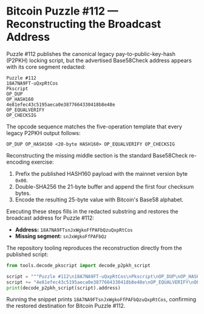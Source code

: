 # Bitcoin Puzzle #112 — Reconstructing the Broadcast Address

Puzzle #112 publishes the canonical legacy pay-to-public-key-hash (P2PKH)
locking script, but the advertised Base58Check address appears with its core
segment redacted:

```
Puzzle #112
18A7NA9FT-uQxpRtCos
Pkscript
OP_DUP
OP_HASH160
4e81efec43c5195aeca0e3877664330418b8e48e
OP_EQUALVERIFY
OP_CHECKSIG
```

The opcode sequence matches the five-operation template that every legacy
P2PKH output follows:

```
OP_DUP OP_HASH160 <20-byte HASH160> OP_EQUALVERIFY OP_CHECKSIG
```

Reconstructing the missing middle section is the standard Base58Check
re-encoding exercise:

1. Prefix the published HASH160 payload with the mainnet version byte `0x00`.
2. Double-SHA256 the 21-byte buffer and append the first four checksum bytes.
3. Encode the resulting 25-byte value with Bitcoin's Base58 alphabet.

Executing these steps fills in the redacted substring and restores the
broadcast address for Puzzle #112:

- **Address:** `18A7NA9FTsnJxWgkoFfPAFbQzuQxpRtCos`
- **Missing segment:** `snJxWgkoFfPAFbQz`

The repository tooling reproduces the reconstruction directly from the
published script:

```python
from tools.decode_pkscript import decode_p2pkh_script

script = """Puzzle #112\n18A7NA9FT-uQxpRtCos\nPkscript\nOP_DUP\nOP_HASH160\n"""
script += "4e81efec43c5195aeca0e3877664330418b8e48e\nOP_EQUALVERIFY\nOP_CHECKSIG"
print(decode_p2pkh_script(script).address)
```

Running the snippet prints `18A7NA9FTsnJxWgkoFfPAFbQzuQxpRtCos`, confirming the
restored destination for Bitcoin Puzzle #112.
